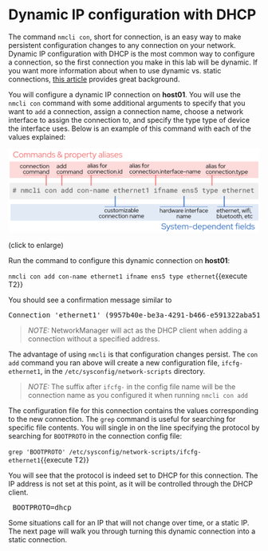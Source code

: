 # Dynamic IP configuration with DHCP

The command `nmcli con`, short for connection, is an easy way to make persistent
configuration changes to any connection on your network. Dynamic IP configuration
with DHCP is the most common way to configure a connection,
so the first connection you make in this lab will be dynamic.
If you want more information about when to use dynamic vs.
static connections, [this article](https://www.redhat.com/sysadmin/static-dynamic-ip-1) provides great background.

You will configure a dynamic IP connection on **host01**. You will use the
`nmcli con` command with some additional arguments to specify that you want
to `add` a connection, assign a connection name, choose a network interface
to assign the connection to, and specify the type type of device the interface
uses. Below is an example of this command with each of the values explained:

![con add breakdown](./assets/conAddBreakdown.png)

(click to enlarge)

Run the command to configure this dynamic connection on **host01**:

`nmcli con add con-name ethernet1 ifname ens5 type ethernet`{{execute T2}}

You should see a confirmation message similar to

<pre class=file>
Connection 'ethernet1' (9957b40e-be3a-4291-b466-e591322aba51) successfully added.
</pre>

>_NOTE:_ NetworkManager will act as the DHCP client when adding a connection
without a specified address.

The advantage of using `nmcli` is that configuration changes persist. The
`con add` command you ran above will create a new configuration file,
`ifcfg-ethernet1`, in the `/etc/sysconfig/network-scripts` directory.

>_NOTE:_ The suffix after `ifcfg-` in the config file name will be the
connection name as you configured it when running `nmcli con add`

The configuration file for this connection contains the values corresponding
to the new connection. The `grep` command is useful for searching for specific
file contents. You will single in on the line specifying the
protocol by searching for `BOOTPROTO` in the connection config file:

`grep 'BOOTPROTO' /etc/sysconfig/network-scripts/ifcfg-ethernet1`{{execute T2}}

You will see that the protocol is indeed set to DHCP for this connection.
The IP address is not set at this point, as it will be controlled
through the DHCP client.

<pre class=file> BOOTPROTO=dhcp </pre>

Some situations call for an IP that will not change over time, or a static IP.
The next page will walk you through turning this dynamic connection into a
static connection.
